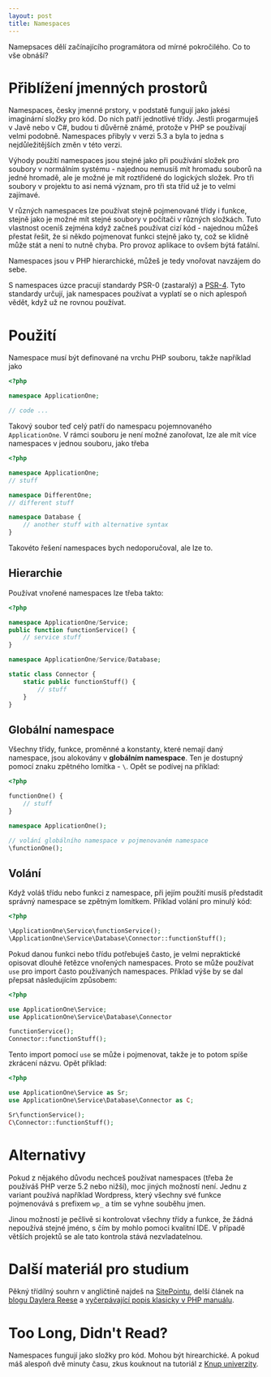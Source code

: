 ```yaml
---
layout: post
title: Namespaces
---
```


Namepsaces dělí začínajícího programátora od mírné pokročilého. Co to vše obnáší?

# Přiblížení jmenných prostorů

Namespaces, česky jmenné prstory, v podstatě fungují jako jakési imaginární složky pro kód. Do nich patří jednotlivé třídy. Jestli progarmuješ v Javě nebo v C#, budou ti důvěrně známé, protože v PHP se používají velmi podobně. Namespaces přibyly v verzi 5.3 a byla to jedna s nejdůležitějších změn v této verzi.

Výhody použití namespaces jsou stejné jako při používání složek pro soubory v normálním systému - najednou nemusíš mít hromadu souborů na jedné hromadě, ale je možné je mít roztřídené do logických složek. Pro tři soubory v projektu to asi nemá význam, pro tři sta tříd už je to velmi zajímavé.

V různých namespaces lze používat stejně pojmenované třídy i funkce, stejně jako je možné mít stejné soubory v počítači v různých složkách. Tuto vlastnost oceníš zejména když začneš používat cizí kód - najednou můžeš přestat řešit, že si někdo pojmenovat funkci stejně jako ty, což se klidně může stát a není to nutně chyba. Pro provoz aplikace to ovšem býtá fatální. 

Namespaces jsou v PHP hierarchické, můžeš je tedy vnořovat navzájem do sebe.

S namespaces úzce pracují standardy PSR-0 (zastaralý) a [PSR-4](http://jakpsatphp.cz/PSR4/). Tyto standardy určují, jak namespaces používat a vyplatí se o nich aplespoň vědět, když už ne rovnou používat. 

# Použití

Namespace musí být definované na vrchu PHP souboru, takže například jako

```php
<?php

namespace ApplicationOne;

// code ...
```

Takový soubor teď celý patří do namespacu pojemnovaného `ApplicationOne`. V rámci souboru je není možné zanořovat, lze ale mít více namespaces v jednou souboru, jako třeba

```php
<?php

namespace ApplicationOne;
// stuff

namespace DifferentOne;
// different stuff

namespace Database {
	// another stuff with alternative syntax
}
```

Takovéto řešení namespaces bych nedoporučoval, ale lze to.

## Hierarchie

Používat vnořené namespaces lze třeba takto:

```php
<?php

namespace ApplicationOne/Service;
public function functionService() {
	// service stuff
}

namespace ApplicationOne/Service/Database;

static class Connector {
	static public functionStuff() {
		// stuff
	}
}
```

## Globální namespace

Všechny třídy, funkce, proměnné a konstanty, které nemají daný namespace, jsou alokovány v **globálním namespace**. Ten je dostupný pomocí znaku zpětného lomítka - `\`. Opět se podívej na příklad:

```php
<?php

functionOne() {
	// stuff
}

namespace ApplicationOne();

// volání globálního namespace v pojmenovaném namespace
\functionOne();
```

## Volání

Když voláš třídu nebo funkci z namespace, při jejím použití musíš předstadit správný namespace se zpětným lomítkem. Příklad volání pro minulý kód:

```php
<?php

\ApplicationOne\Service\functionService();
\ApplicationOne\Service\Database\Connector::functionStuff();
```

Pokud danou funkci nebo třídu potřebuješ často, je velmi nepraktické opisovat dlouhé řetězce vnořených namespaces. Proto se může používat `use` pro import často používaných namespaces. Příklad výše by se dal přepsat následujícím způsobem:

```php
<?php

use ApplicationOne\Service;
use ApplicationOne\Service\Database\Connector

functionService();
Connector::functionStuff();
```

Tento import pomocí `use` se může i pojmenovat, takže je to potom spíše zkrácení názvu. Opět příklad:

```php
<?php

use ApplicationOne\Service as Sr;
use ApplicationOne\Service\Database\Connector as C;

Sr\functionService();
C\Connector::functionStuff();
```


# Alternativy

Pokud z nějakého důvodu nechceš používat namespaces (třeba že používáš PHP verze 5.2 nebo nižší), moc jiných možností není. Jednu z variant používá například Wordpress, který všechny své funkce pojmenovává s prefixem `wp_` a tím se vyhne souběhu jmen. 

Jinou možností je pečlivě si kontrolovat všechny třídy a funkce, že žádná nepoužívá stejné jméno, s čím by mohlo pomoci kvalitní IDE. V případě větších projektů se ale tato kontrola stává nezvladatelnou. 

# Další materiál pro studium
Pěkný třídílný souhrn v angličtině najdeš na [SitePointu](https://www.sitepoint.com/php-53-namespaces-basics/), delší článek na [blogu Daylera Reese](https://daylerees.com/php-namespaces-explained/) a [vyčerpávající popis klasicky v PHP manuálu](https://secure.php.net/manual/en/language.namespaces.php).

# Too Long, Didn't Read?
 Namespaces fungují jako složky pro kód. Mohou být hirearchické. A pokud máš alespoň dvě minuty času, zkus kouknout na tutoriál z [Knup univerzity](https://knpuniversity.com/screencast/php-namespaces-in-120-seconds/namespaces).